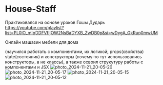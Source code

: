 # House-Staff

Практиковался на основе уроков Гошы Дударь https://youtube.com/playlist?list=PL0lO_mIqDDFVfIjOW2NsBaDYXB_ZwDB0p&si=wDygA_GkRup0mwUM

Онлайн машазин мебели для дома

(научился работать с компонентами, их логикой, props(свойства) state(состояния) и конструкторы (почему-то тут использовались конструкторы, а не классы), а также освоил струкутуру работы с компонентами и JSX
![photo_2024-11-21_20-05-20](https://github.com/user-attachments/assets/4fbf7eb1-bdae-4068-b35a-b34607f5854f)
![photo_2024-11-21_20-05-17](https://github.com/user-attachments/assets/0fb909f8-0a3b-4664-84a1-7507d337da82)
![photo_2024-11-21_20-05-15](https://github.com/user-attachments/assets/85cb71b5-93b6-43f0-9aad-5114c6337633)
![photo_2024-11-21_20-05-12](https://github.com/user-attachments/assets/12e4e848-4393-453e-b62c-8276287037b6)

